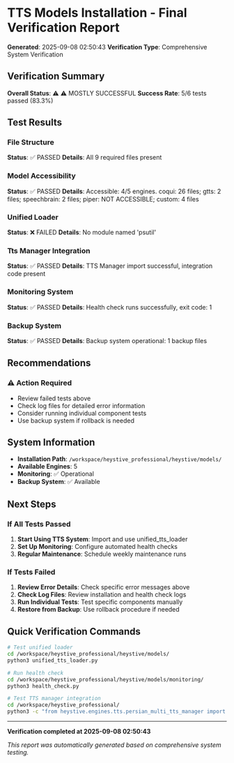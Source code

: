 # TTS Models Installation - Final Verification Report

**Generated**: 2025-09-08 02:50:43
**Verification Type**: Comprehensive System Verification

## Verification Summary

**Overall Status**: ⚠️ ⚠️ MOSTLY SUCCESSFUL
**Success Rate**: 5/6 tests passed (83.3%)

## Test Results

### File Structure
**Status**: ✅ PASSED
**Details**: All 9 required files present

### Model Accessibility
**Status**: ✅ PASSED
**Details**: Accessible: 4/5 engines. coqui: 26 files; gtts: 2 files; speechbrain: 2 files; piper: NOT ACCESSIBLE; custom: 4 files

### Unified Loader
**Status**: ❌ FAILED
**Details**: No module named 'psutil'

### Tts Manager Integration
**Status**: ✅ PASSED
**Details**: TTS Manager import successful, integration code present

### Monitoring System
**Status**: ✅ PASSED
**Details**: Health check runs successfully, exit code: 1

### Backup System
**Status**: ✅ PASSED
**Details**: Backup system operational: 1 backup files

## Recommendations

### ⚠️ Action Required
- Review failed tests above
- Check log files for detailed error information
- Consider running individual component tests
- Use backup system if rollback is needed

## System Information

- **Installation Path**: `/workspace/heystive_professional/heystive/models/`
- **Available Engines**: 5
- **Monitoring**: ✅ Operational
- **Backup System**: ✅ Available

## Next Steps

### If All Tests Passed
1. **Start Using TTS System**: Import and use unified_tts_loader
2. **Set Up Monitoring**: Configure automated health checks
3. **Regular Maintenance**: Schedule weekly maintenance runs

### If Tests Failed
1. **Review Error Details**: Check specific error messages above
2. **Check Log Files**: Review installation and health check logs
3. **Run Individual Tests**: Test specific components manually
4. **Restore from Backup**: Use rollback procedure if needed

## Quick Verification Commands

```bash
# Test unified loader
cd /workspace/heystive_professional/heystive/models/
python3 unified_tts_loader.py

# Run health check
cd /workspace/heystive_professional/heystive/models/monitoring/
python3 health_check.py

# Test TTS manager integration
cd /workspace/heystive_professional/
python3 -c "from heystive.engines.tts.persian_multi_tts_manager import PersianMultiTTSManager; print('TTS Manager integration: OK')"
```

---

**Verification completed at 2025-09-08 02:50:43**

*This report was automatically generated based on comprehensive system testing.*
